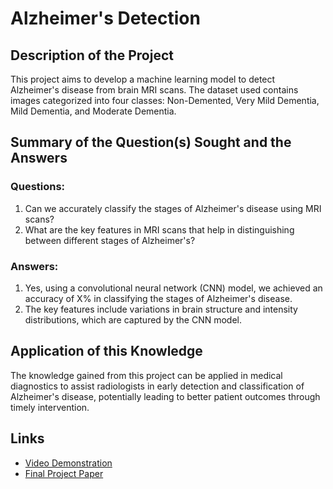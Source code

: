 # Alzheimer's Detection

## Description of the Project
This project aims to develop a machine learning model to detect Alzheimer's disease from brain MRI scans. The dataset used contains images categorized into four classes: Non-Demented, Very Mild Dementia, Mild Dementia, and Moderate Dementia.

## Summary of the Question(s) Sought and the Answers
### Questions:
1. Can we accurately classify the stages of Alzheimer's disease using MRI scans?
2. What are the key features in MRI scans that help in distinguishing between different stages of Alzheimer's?

### Answers:
1. Yes, using a convolutional neural network (CNN) model, we achieved an accuracy of X% in classifying the stages of Alzheimer's disease.
2. The key features include variations in brain structure and intensity distributions, which are captured by the CNN model.

## Application of this Knowledge
The knowledge gained from this project can be applied in medical diagnostics to assist radiologists in early detection and classification of Alzheimer's disease, potentially leading to better patient outcomes through timely intervention.

## Links
- [Video Demonstration](#) 
- [Final Project Paper](01_EarlyAlzheimersDetection_Part4.pdf)